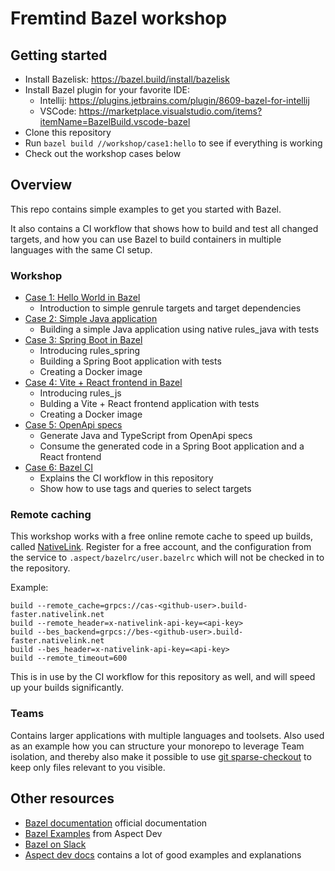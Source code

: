 # Fremtind Bazel workshop

## Getting started
- Install Bazelisk: https://bazel.build/install/bazelisk
- Install Bazel plugin for your favorite IDE:
  - Intellij: https://plugins.jetbrains.com/plugin/8609-bazel-for-intellij
  - VSCode: https://marketplace.visualstudio.com/items?itemName=BazelBuild.vscode-bazel
- Clone this repository
- Run `bazel build //workshop/case1:hello` to see if everything is working
- Check out the workshop cases below 

## Overview
This repo contains simple examples to get you started with Bazel.

It also contains a CI workflow that shows how to build and test all changed targets, and how you can use Bazel to build containers in multiple languages with the same CI setup.

### Workshop
 - [Case 1: Hello World in Bazel](workshop/case1/README.md)
   - Introduction to simple genrule targets and target dependencies
 - [Case 2: Simple Java application](workshop/case2/README.md)
   - Building a simple Java application using native rules_java with tests
 - [Case 3: Spring Boot in Bazel](workshop/case3/README.md)
   - Introducing rules_spring
   - Building a Spring Boot application with tests
   - Creating a Docker image
 - [Case 4: Vite + React frontend in Bazel](workshop/case4/README.md)
   - Introducing rules_js
   - Bulding a Vite + React frontend application with tests
   - Creating a Docker image
 - [Case 5: OpenApi specs](workshop/case5/README.md)
   - Generate Java and TypeScript from OpenApi specs
   - Consume the generated code in a Spring Boot application and a React frontend
 - [Case 6: Bazel CI](workshop/case6/README.md)
   - Explains the CI workflow in this repository
   - Show how to use tags and queries to select targets

### Remote caching
This workshop works with a free online remote cache to speed up builds, called [NativeLink](https://app.nativelink.com/).
Register for a free account, and the configuration from the service to `.aspect/bazelrc/user.bazelrc` which will not be checked in to the repository.

Example:
```
build --remote_cache=grpcs://cas-<github-user>.build-faster.nativelink.net
build --remote_header=x-nativelink-api-key=<api-key>
build --bes_backend=grpcs://bes-<github-user>.build-faster.nativelink.net
build --bes_header=x-nativelink-api-key=<api-key>
build --remote_timeout=600
```

This is in use by the CI workflow for this repository as well, and will speed up your builds significantly.

### Teams
Contains larger applications with multiple languages and toolsets.
Also used as an example how you can structure your monorepo to leverage Team isolation, and thereby also make it possible to use [git sparse-checkout](https://github.blog/2020-01-17-bring-your-monorepo-down-to-size-with-sparse-checkout/) to keep only files relevant to you visible. 


## Other resources
- [Bazel documentation](https://bazel.build/start) official documentation
- [Bazel Examples](https://github.com/aspect-build/bazel-examples) from Aspect Dev
- [Bazel on Slack](https://bazelbuild.slack.com)
- [Aspect dev docs](https://docs.aspect.build/) contains a lot of good examples and explanations
